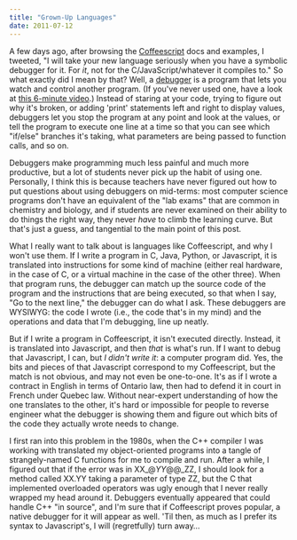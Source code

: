 ```yaml
---
title: "Grown-Up Languages"
date: 2011-07-12
---
```

A few days ago, after browsing the <a href="http://en.wikipedia.org/wiki/CoffeeScript">Coffeescript</a> docs and examples, I tweeted, "I will take your new language seriously when you have a symbolic  debugger for it. For <em>it</em>, not for the C/JavaScript/whatever it compiles  to." So what exactly did I mean by that?  Well, a <a href="http://en.wikipedia.org/wiki/Debugger">debugger</a> is a program that lets you watch and control another program.  (If you've never used one, have a look at <a href="https://software-carpentry.org/4_0/python/debugger/">this 6-minute video</a>.)  Instead of staring at your code, trying to figure out why it's broken, or adding 'print' statements left and right to display values, debuggers let you stop the program at any point and look at the values, or tell the program to execute one line at a time so that you can see which "if/else" branches it's taking, what parameters are being passed to function calls, and so on.

Debuggers make programming much less painful and much more productive, but a lot of students never pick up the habit of using one.  Personally, I think this is because teachers have never figured out how to put questions about using debuggers on mid-terms: most computer science programs don't have an equivalent of the "lab exams" that are common in chemistry and biology, and if students are never examined on their ability to do things the right way, they never <em>have</em> to climb the learning curve.  But that's just a guess, and tangential to the main point of this post.

What I really want to talk about is languages like Coffeescript, and why I won't use them.  If I write a program in C, Java, Python, or Javascript, it is translated into instructions for some kind of machine (either real hardware, in the case of C, or a virtual machine in the case of the other three).  When that program runs, the debugger can match up the source code of the program and the instructions that are being executed, so that when I say, "Go to the next line," the debugger can do what I ask.  These debuggers are WYSIWYG: the code I wrote (i.e., the code that's in my mind) and the operations and data that I'm debugging, line up neatly.

But if I write a program in Coffeescript, it isn't executed directly.  Instead, it is translated into Javascript, and then <em>that</em> is what's run.  If I want to debug that Javascript, I can, but <em>I didn't write it</em>: a computer program did.  Yes, the bits and pieces of that Javascript correspond to my Coffeescript, but the match is not obvious, and may not even be one-to-one.  It's as if I wrote a contract in English in terms of Ontario law, then had to defend it in court in French under Quebec law.  Without near-expert understanding of how the one translates to the other, it's hard or impossible for people to reverse engineer what the debugger is showing them and figure out which bits of the code they actually wrote needs to change.

I first ran into this problem in the 1980s, when the C++ compiler I was working with translated my object-oriented programs into a tangle of strangely-named C functions for me to compile and run.  After a while, I figured out that if the error was in XX_@_YY_@@_ZZ, I should look for a method called XX.YY taking a parameter of type ZZ, but the C that implemented overloaded operators was ugly enough that I never really wrapped my head around it.  Debuggers eventually appeared that could handle C++ "in source", and I'm sure that if Coffeescript proves popular, a native debugger for it will appear as well.  'Til then, as much as I prefer its syntax to Javascript's, I will (regretfully) turn away…
